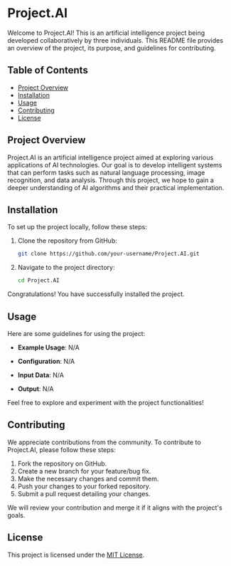 # Project.AI

Welcome to Project.AI! This is an artificial intelligence project being developed collaboratively by three individuals. This README file provides an overview of the project, its purpose, and guidelines for contributing.

## Table of Contents

- [Project Overview](#project-overview)
- [Installation](#installation)
- [Usage](#usage)
- [Contributing](#contributing)
- [License](#license)

## Project Overview

Project.AI is an artificial intelligence project aimed at exploring various applications of AI technologies. Our goal is to develop intelligent systems that can perform tasks such as natural language processing, image recognition, and data analysis. Through this project, we hope to gain a deeper understanding of AI algorithms and their practical implementation.

## Installation

To set up the project locally, follow these steps:

1. Clone the repository from GitHub:
    ```bash 
    git clone https://github.com/your-username/Project.AI.git
2. Navigate to the project directory:
    ```bash 
    cd Project.AI

Congratulations! You have successfully installed the project.

## Usage

Here are some guidelines for using the project:

- **Example Usage**: N/A
<!-- - Provide instructions on how to run the project or execute specific scripts. -->
- **Configuration**: N/A
<!-- - If there are any configuration files, mention how to set them up. -->
- **Input Data**: N/A
<!-- - Explain the format and source of any input data required for the project. -->
- **Output**: N/A
<!-- - Describe the expected output or results produced by the project. -->

Feel free to explore and experiment with the project functionalities!

## Contributing

We appreciate contributions from the community. To contribute to Project.AI, please follow these steps:

1. Fork the repository on GitHub.
2. Create a new branch for your feature/bug fix.
3. Make the necessary changes and commit them.
4. Push your changes to your forked repository.
5. Submit a pull request detailing your changes.

We will review your contribution and merge it if it aligns with the project's goals.

## License

This project is licensed under the [MIT License](LICENSE).

